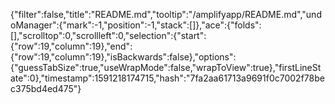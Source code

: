 {"filter":false,"title":"README.md","tooltip":"/amplifyapp/README.md","undoManager":{"mark":-1,"position":-1,"stack":[]},"ace":{"folds":[],"scrolltop":0,"scrollleft":0,"selection":{"start":{"row":19,"column":19},"end":{"row":19,"column":19},"isBackwards":false},"options":{"guessTabSize":true,"useWrapMode":false,"wrapToView":true},"firstLineState":0},"timestamp":1591218174715,"hash":"7fa2aa61713a9691f0c7002f78bec375bd4ed475"}